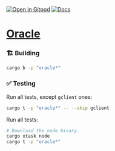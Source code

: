 [![Open in Gitpod](https://img.shields.io/badge/Open_in-Gitpod-white?logo=gitpod)](https://gitpod.io/#FOLDER=oracle/https://github.com/gear-foundation/dapps)
[![Docs](https://img.shields.io/github/actions/workflow/status/gear-foundation/dapps/contracts.yml?logo=rust&label=docs)](https://dapps.gear.rs/oracle_io)

# [Oracle](https://wiki.gear-tech.io/docs/examples/Infra/oracle/gear-oracle)

### 🏗️ Building

```sh
cargo b -p "oracle*"
```

### ✅ Testing

Run all tests, except `gclient` ones:
```sh
cargo t -p "oracle*" -- --skip gclient
```

Run all tests:
```sh
# Download the node binary.
cargo xtask node
cargo t -p "oracle*"
```
